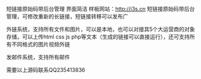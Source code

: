 短链接原始码带后台管理
界面简洁
样板网站：http://i3s.cn
短链接原始码带后台管理，可修改重新的长链接，短链接转移可以发布广


外链系统，支持所有文件和图片，可以是本地，也可以对接其5个大运营商的对象存储，可以上传html css js php等文本（生成的链接可以直接运行），还可支持所有不同格式的图片视频外链


发邮件系统，支持所有邮件

需要以上源码联系QQ235413836
